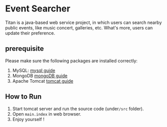 # Event Searcher

Titan is a java-based web service project, in which users can search nearby public events, like music concert, galleries, etc. What's more, users can update their preference.

## prerequisite
Please make sure the following packages are installed correctly:<br>
1. MySQL: [mysql guide](https://dev.mysql.com/doc/refman/8.0/en/installing.html)<br>
2. MongoDB [mongoDB guide](https://docs.mongodb.com/manual/installation/)<br>
3. Apache Tomcat [tomcat guide](https://tomcat.apache.org/tomcat-8.5-doc/setup.html)<br>

## How to Run
1. Start tomcat server and run the source code (under`/src` folder). <br>
2. Open `main.index` in web browser. <br>
3. Enjoy yourself !